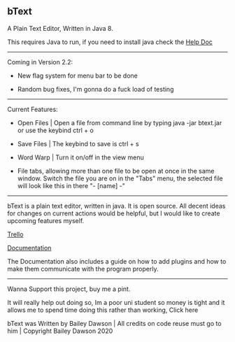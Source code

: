 bText
--

A Plain Text Editor, Written in Java 8.

This requires Java to run, if you need to install java check the [Help Doc](https://github.com/dawson270500/bText/blob/master/HelpDoc.md)

----
Coming in Version 2.2:

 - New flag system for menu bar to be done

 - Random bug fixes, I'm gonna do a fuck load of testing

----
Current Features:

 - Open Files | Open a file from command line by typing java -jar btext.jar <file> or use the keybind ctrl + o

 - Save Files | The keybind to save is ctrl + s

 - Word Warp | Turn it on/off in the view menu

 - File tabs, allowing more than one file to be open at once in the same window. Switch the file you are on in the "Tabs" menu, the selected file will look like this in there "- [name] -"

----
bText is a plain text editor, written in java. It is open source. All decent ideas for changes on current actions would be helpful, but I would like to create upcoming features myself.

[Trello](https://trello.com/b/H8AhT1rf/btext)

[Documentation](https://docs.google.com/document/d/162UEOJqRGCtcUkI2ht20qPygRu3Jv76S7ke7Tei2row/edit)

The Documentation also includes a guide on how to add plugins and how to make them communicate with the program properly.

----
Wanna Support this project, buy me a pint.

It will really help out doing so, Im a poor uni student so money is tight and it allows me to spend time doing this rather than working, Click here

bText was Written by Bailey Dawson | All credits on code reuse must go to him | Copyright Bailey Dawson 2020
